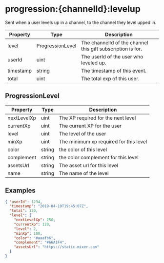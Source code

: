 # progression:{channelId}:levelup

Sent when a user levels up in a channel, to the channel they level upped in.

| Property  | Type             | Description                                                |
| --------- | ---------------- | ---------------------------------------------------------- |
| level     | ProgressionLevel | The channelId of the channel this gift subscription is for. |
| userId    | uint             | The userId of the user who leveled up.                      |
| timestamp | string           | The timestamp of this event.                                |
| total     | uint             | The total exp of this user.                                 |

## ProgressionLevel
| Property    | Type   | Description                            |
| ----------- | ------ | -------------------------------------- |
| nextLevelXp | uint   | The XP required for the next level     |
| currentXp   | uint   | The current XP for the user            |
| level       | uint   | The level of the user                  |
| minXp       | uint   | The minimum xp required for this level |
| color       | string | the color of this level                |
| complement  | string | the color complement for this level    |
| assetsUrl   | string | The asset url for this level           |
| name        | string | The name of the level                  |


## Examples

```json
{ "userId": 1234,
  "timestamp": "2019-04-19T19:45:07Z",
  "total": 120,
  "level": {
    "nextLevelXp": 250,
    "currentXp": 120,
    "level": 2,
    "minXp": 100,
    "color": "#aaafb6",
    "complement": "#66A1F4",
    "assetsUrl": "https://static.mixer.com"
  }
}
```
